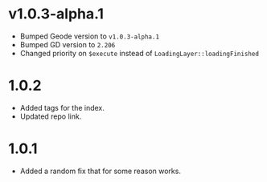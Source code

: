 # v1.0.3-alpha.1

- Bumped Geode version to `v1.0.3-alpha.1`
- Bumped GD version to `2.206`
- Changed priority on `$execute` instead of `LoadingLayer::loadingFinished`

# 1.0.2

- Added tags for the index.
- Updated repo link.

# 1.0.1

- Added a random fix that for some reason works.
